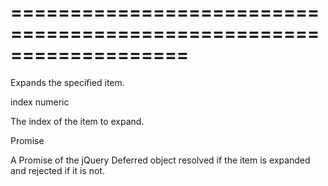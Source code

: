 <!--**
/*-------------------------------------------
    Auto-generated file. Do not modify.
-------------------------------------------

**-->
===================================================================
===================================================================

<!--shortDescription-->
Expands the specified item.
<!--/shortDescription-->

<!--paramName1-->index<!--/paramName1-->
<!--paramType1-->numeric<!--/paramType1-->
<!--paramDescription1-->
The index of the item to expand.
<!--/paramDescription1-->

<!--returnType-->Promise<!--/returnType-->
<!--returnDescription-->
A Promise of the jQuery Deferred object resolved if the item is expanded and rejected if it is not.
<!--/returnDescription-->

<!--fullDescription-->

<!--/fullDescription-->